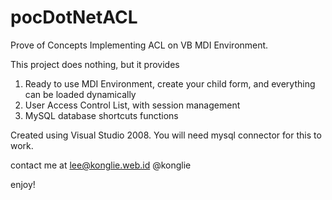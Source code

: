 pocDotNetACL
============

Prove of Concepts Implementing ACL on VB MDI Environment.

This project does nothing, but it provides

1. Ready to use MDI Environment, create your child form, and everything can be loaded dynamically
2. User Access Control List, with session management
3. MySQL database shortcuts functions

Created using Visual Studio 2008.
You will need mysql connector for this to work.

contact me at lee@konglie.web.id
@konglie

enjoy!
